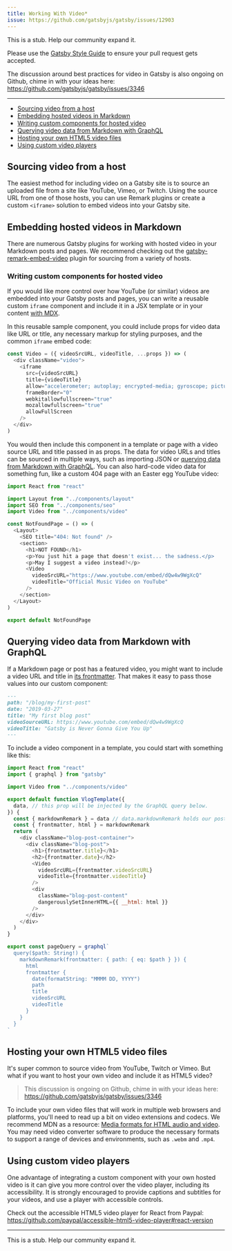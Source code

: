 ```yaml
---
title: Working With Video*
issue: https://github.com/gatsbyjs/gatsby/issues/12903
---
```


This is a stub. Help our community expand it.

Please use the [Gatsby Style Guide](/contributing/gatsby-style-guide/) to ensure your
pull request gets accepted.

The discussion around best practices for video in Gatsby is also ongoing on Github, chime in with your ideas here: https://github.com/gatsbyjs/gatsby/issues/3346

---

- [Sourcing video from a host](#sourcing-video-from-a-host)
- [Embedding hosted videos in Markdown](#embedding-hosted-videos-in-markdown)
- [Writing custom components for hosted video](#writing-custom-components-for-hosted-video)
- [Querying video data from Markdown with GraphQL](#querying-video-data-from-markdown-with-graphql)
- [Hosting your own HTML5 video files](#hosting-your-own-html5-video-files)
- [Using custom video players](#using-custom-video-players)

## Sourcing video from a host

The easiest method for including video on a Gatsby site is to source an uploaded file from a site like YouTube, Vimeo, or Twitch. Using the source URL from one of those hosts, you can use Remark plugins or create a custom `<iframe>` solution to embed videos into your Gatsby site.

## Embedding hosted videos in Markdown

There are numerous Gatsby plugins for working with hosted video in your Markdown posts and pages. We recommend checking out the [gatsby-remark-embed-video](<(/packages/gatsby-remark-embed-video/?=video)>) plugin for sourcing from a variety of hosts.

### Writing custom components for hosted video

If you would like more control over how YouTube (or similar) videos are embedded into your Gatsby posts and pages, you can write a reusable custom `iframe` component and include it in a JSX template or in your content [with MDX](/docs/mdx/).

In this reusable sample component, you could include props for video data like URL or title, any necessary markup for styling purposes, and the common `iframe` embed code:

```js:title=components/video.js
const Video = ({ videoSrcURL, videoTitle, ...props }) => (
  <div className="video">
    <iframe
      src={videoSrcURL}
      title={videoTitle}
      allow="accelerometer; autoplay; encrypted-media; gyroscope; picture-in-picture"
      frameBorder="0"
      webkitallowfullscreen="true"
      mozallowfullscreen="true"
      allowFullScreen
    />
  </div>
)
```

You would then include this component in a template or page with a video source URL and title passed in as props. The data for video URLs and titles can be sourced in multiple ways, such as importing JSON or [querying data from Markdown with GraphQL](#querying-data-from-markdown-with-graphql). You can also hard-code video data for something fun, like a custom 404 page with an Easter egg YouTube video:

```jsx:title=src/pages/404.js
import React from "react"

import Layout from "../components/layout"
import SEO from "../components/seo"
import Video from "../components/video"

const NotFoundPage = () => (
  <Layout>
    <SEO title="404: Not found" />
    <section>
      <h1>NOT FOUND</h1>
      <p>You just hit a page that doesn't exist... the sadness.</p>
      <p>May I suggest a video instead?</p>
      <Video
        videoSrcURL="https://www.youtube.com/embed/dQw4w9WgXcQ"
        videoTitle="Official Music Video on YouTube"
      />
    </section>
  </Layout>
)

export default NotFoundPage
```

## Querying video data from Markdown with GraphQL

If a Markdown page or post has a featured video, you might want to include a video URL and title in [its frontmatter](/docs/adding-markdown-pages#note-on-creating-markdown-files). That makes it easy to pass those values into our custom component:

```markdown:title=my-first-post.md
---
path: "/blog/my-first-post"
date: "2019-03-27"
title: "My first blog post"
videoSourceURL: https://www.youtube.com/embed/dQw4w9WgXcQ
videoTitle: "Gatsby is Never Gonna Give You Up"
---
```

To include a video component in a template, you could start with something like this:

```jsx:title=vlog-template.js
import React from "react"
import { graphql } from "gatsby"

import Video from "../components/video"

export default function VlogTemplate({
  data, // this prop will be injected by the GraphQL query below.
}) {
  const { markdownRemark } = data // data.markdownRemark holds our post data
  const { frontmatter, html } = markdownRemark
  return (
    <div className="blog-post-container">
      <div className="blog-post">
        <h1>{frontmatter.title}</h1>
        <h2>{frontmatter.date}</h2>
        <Video
          videoSrcURL={frontmatter.videoSrcURL}
          videoTitle={frontmatter.videoTitle}
        />
        <div
          className="blog-post-content"
          dangerouslySetInnerHTML={{ __html: html }}
        />
      </div>
    </div>
  )
}

export const pageQuery = graphql`
  query($path: String!) {
    markdownRemark(frontmatter: { path: { eq: $path } }) {
      html
      frontmatter {
        date(formatString: "MMMM DD, YYYY")
        path
        title
        videoSrcURL
        videoTitle
      }
    }
  }
`
```

## Hosting your own HTML5 video files

It's super common to source video from YouTube, Twitch or Vimeo. But what if you want to host your own video and include it as HTML5 video?

> This discussion is ongoing on Github, chime in with your ideas here: https://github.com/gatsbyjs/gatsby/issues/3346

To include your own video files that will work in multiple web browsers and platforms, you'll need to read up a bit on video extensions and codecs. We recommend MDN as a resource: <a href="https://developer.mozilla.org/en-US/docs/Web/HTML/Supported_media_formats">Media formats for HTML audio and video</a>. You may need video converter software to produce the necessary formats to support a range of devices and environments, such as `.webm` and `.mp4`.

## Using custom video players

One advantage of integrating a custom component with your own hosted video is it can give you more control over the video player, including its accessibility. It is strongly encouraged to provide captions and subtitles for your videos, and use a player with accessible controls.

Check out the accessible HTML5 video player for React from Paypal: https://github.com/paypal/accessible-html5-video-player#react-version

---

This is a stub. Help our community expand it.
